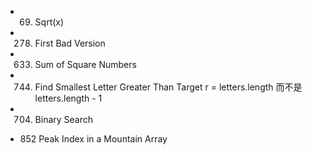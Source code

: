 - 69. Sqrt(x)
- 278. First Bad Version

- 633. Sum of Square Numbers

- 744. Find Smallest Letter Greater Than Target
    r = letters.length 而不是letters.length - 1
    
- 704. Binary Search

- 852	Peak Index in a Mountain Array
